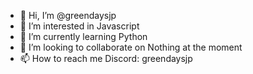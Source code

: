 - 👋 Hi, I’m @greendaysjp
- 👀 I’m interested in Javascript
- 🌱 I’m currently learning Python
- 💞️ I’m looking to collaborate on Nothing at the moment
- 📫 How to reach me Discord: greendaysjp

<!---
greendaysjp/greendaysjp is a ✨ special ✨ repository because its `README.md` (this file) appears on your GitHub profile.
You can click the Preview link to take a look at your changes.
--->
